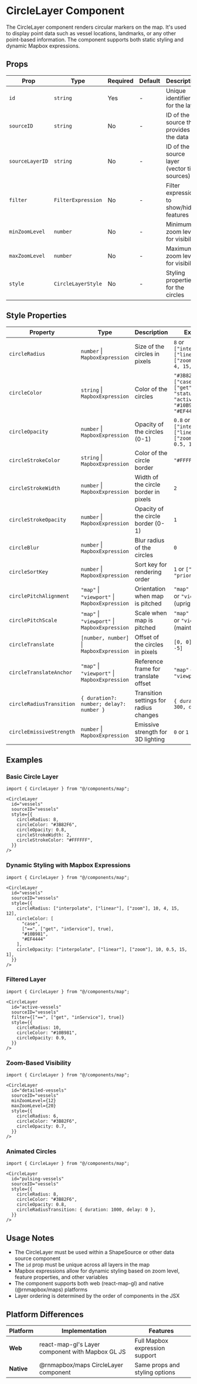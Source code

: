 # CircleLayer Component

The CircleLayer component renders circular markers on the map. It's used to display point data such as vessel locations, landmarks, or any other point-based information. The component supports both static styling and dynamic Mapbox expressions.

## Props

| Prop | Type | Required | Default | Description | Example |
|------|------|----------|---------|-------------|---------|
| `id` | `string` | Yes | - | Unique identifier for the layer | `"vessel-circles"` |
| `sourceID` | `string` | No | - | ID of the source that provides the data | `"vessels"` |
| `sourceLayerID` | `string` | No | - | ID of the source layer (vector tile sources) | `"points"` |
| `filter` | `FilterExpression` | No | - | Filter expression to show/hide features | `["==", ["get", "type"], "ferry"]` |
| `minZoomLevel` | `number` | No | - | Minimum zoom level for visibility | `10` |
| `maxZoomLevel` | `number` | No | - | Maximum zoom level for visibility | `20` |
| `style` | `CircleLayerStyle` | No | - | Styling properties for the circles | See Style Properties below |

## Style Properties

| Property | Type | Description | Example |
|----------|------|-------------|---------|
| `circleRadius` | `number` \| `MapboxExpression` | Size of the circles in pixels | `8` or `["interpolate", ["linear"], ["zoom"], 10, 4, 15, 12]` |
| `circleColor` | `string` \| `MapboxExpression` | Color of the circles | `"#3B82F6"` or `["case", ["==", ["get", "status"], "active"], "#10B981", "#EF4444"]` |
| `circleOpacity` | `number` \| `MapboxExpression` | Opacity of the circles (0-1) | `0.8` or `["interpolate", ["linear"], ["zoom"], 10, 0.5, 15, 1]` |
| `circleStrokeColor` | `string` \| `MapboxExpression` | Color of the circle border | `"#FFFFFF"` |
| `circleStrokeWidth` | `number` \| `MapboxExpression` | Width of the circle border in pixels | `2` |
| `circleStrokeOpacity` | `number` \| `MapboxExpression` | Opacity of the circle border (0-1) | `1` |
| `circleBlur` | `number` \| `MapboxExpression` | Blur radius of the circles | `0` |
| `circleSortKey` | `number` \| `MapboxExpression` | Sort key for rendering order | `1` or `["get", "priority"]` |
| `circlePitchAlignment` | `"map"` \| `"viewport"` \| `MapboxExpression` | Orientation when map is pitched | `"map"` (rotates) or `"viewport"` (upright) |
| `circlePitchScale` | `"map"` \| `"viewport"` \| `MapboxExpression` | Scale when map is pitched | `"map"` (scales) or `"viewport"` (maintains size) |
| `circleTranslate` | `[number, number]` \| `MapboxExpression` | Offset of the circles in pixels | `[0, 0]` or `[10, -5]` |
| `circleTranslateAnchor` | `"map"` \| `"viewport"` \| `MapboxExpression` | Reference frame for translate offset | `"map"` or `"viewport"` |
| `circleRadiusTransition` | `{ duration?: number; delay?: number }` | Transition settings for radius changes | `{ duration: 300, delay: 0 }` |
| `circleEmissiveStrength` | `number` \| `MapboxExpression` | Emissive strength for 3D lighting | `0` or `1` |

## Examples

### Basic Circle Layer
```tsx
import { CircleLayer } from "@/components/map";

<CircleLayer
  id="vessels"
  sourceID="vessels"
  style={{
    circleRadius: 8,
    circleColor: "#3B82F6",
    circleOpacity: 0.8,
    circleStrokeWidth: 2,
    circleStrokeColor: "#FFFFFF",
  }}
/>
```

### Dynamic Styling with Mapbox Expressions
```tsx
import { CircleLayer } from "@/components/map";

<CircleLayer
  id="vessels"
  sourceID="vessels"
  style={{
    circleRadius: ["interpolate", ["linear"], ["zoom"], 10, 4, 15, 12],
    circleColor: [
      "case",
      ["==", ["get", "inService"], true],
      "#10B981",
      "#EF4444"
    ],
    circleOpacity: ["interpolate", ["linear"], ["zoom"], 10, 0.5, 15, 1],
  }}
/>
```

### Filtered Layer
```tsx
import { CircleLayer } from "@/components/map";

<CircleLayer
  id="active-vessels"
  sourceID="vessels"
  filter={["==", ["get", "inService"], true]}
  style={{
    circleRadius: 10,
    circleColor: "#10B981",
    circleOpacity: 0.9,
  }}
/>
```

### Zoom-Based Visibility
```tsx
import { CircleLayer } from "@/components/map";

<CircleLayer
  id="detailed-vessels"
  sourceID="vessels"
  minZoomLevel={12}
  maxZoomLevel={20}
  style={{
    circleRadius: 6,
    circleColor: "#3B82F6",
    circleOpacity: 0.7,
  }}
/>
```

### Animated Circles
```tsx
import { CircleLayer } from "@/components/map";

<CircleLayer
  id="pulsing-vessels"
  sourceID="vessels"
  style={{
    circleRadius: 8,
    circleColor: "#3B82F6",
    circleOpacity: 0.8,
    circleRadiusTransition: { duration: 1000, delay: 0 },
  }}
/>
```

## Usage Notes

- The CircleLayer must be used within a ShapeSource or other data source component
- The `id` prop must be unique across all layers in the map
- Mapbox expressions allow for dynamic styling based on zoom level, feature properties, and other variables
- The component supports both web (react-map-gl) and native (@rnmapbox/maps) platforms
- Layer ordering is determined by the order of components in the JSX

## Platform Differences

| Platform | Implementation | Features |
|----------|----------------|----------|
| **Web** | react-map-gl's Layer component with Mapbox GL JS | Full Mapbox expression support |
| **Native** | @rnmapbox/maps CircleLayer component | Same props and styling options | 